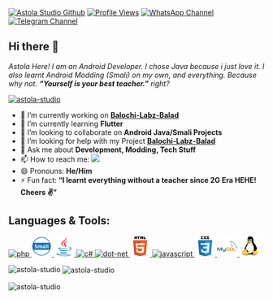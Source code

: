 [![Astola Studio Github](https://img.shields.io/badge/Astola%20Studio-Github-blue)](https://github.com/astola-studio) [![Profile Views](https://komarev.com/ghpvc/?username=astola-studio)](https://github.com/astola-studio) [![WhatsApp Channel](https://img.shields.io/badge/WhatsApp-5K-blue)](https://whatsapp.com/channel/0029VaA9hJGD38CKpIQk8W32) [![Telegram Channel](https://img.shields.io/badge/Telegram-13K-blue)](https://t.me/Astola_Studio)
## Hi there 👋
_Astola Here! I am an Android Developer. I chose Java because i just love it. I also learnt Android Modding (Smali) on my own, and everything. Because why not. **“Yourself is your best teacher.”** right?_

<p align="left"> <a href="https://github.com/astola-studio/github-profile-trophy"><img src="https://github-profile-trophy.vercel.app/?username=astola-studio&theme=blue-green" alt="astola-studio" /></a> </p>

- 🔭 I’m currently working on [**Balochi-Labz-Balad**](https://github.com/astola-studio/Balochi-Labz-Balad)
- 🌱 I’m currently learning **Flutter**
- 👯 I’m looking to collaborate on **Android Java/Smali Projects**
- 🤔 I’m looking for help with my Project [**Balochi-Labz-Balad**](https://github.com/astola-studio/Balochi-Labz-Balad)
- 💬 Ask me about **Development, Modding, Tech Stuff**
- 📫 How to reach me: <a href="https://whatsapp.com/channel/0029VaA9hJGD38CKpIQk8W32"><img src="https://img.shields.io/badge/WhatsApp-25D366?style=flat-square&logo=whatsapp&logoColor=white"></img></a>
- 😄 Pronouns: **He/Him**
- ⚡ Fun fact: **“I learnt everything without a teacher since 2G Era HEHE! Cheers ✌️”**

## Languages & Tools:
<p align="left"> <a href="https://www.php.net/" target="_blank" rel="noreferrer"> <img src="https://upload.wikimedia.org/wikipedia/commons/thumb/2/27/PHP-logo.svg/242px-PHP-logo.svg.png" alt="php" height="40"/> </a> <a href="https://github.com/JesusFreke/smali" target="_blank" rel="noreferrer"> <img src="img/smali.png" alt="smali" width="40" height="40"/> </a> <a href="https://www.java.com" target="_blank" rel="noreferrer"> <img src="https://raw.githubusercontent.com/devicons/devicon/master/icons/java/java-original.svg" alt="java" width="40" height="40"/> </a> <a href="https://docs.microsoft.com/dotnet/csharp/" target="_blank" rel="noreferrer"> <img src="https://upload.wikimedia.org/wikipedia/commons/thumb/d/d2/C_Sharp_Logo_2023.svg/256px-C_Sharp_Logo_2023.svg.png" alt="c#" width="40" height="40"/> </a> <a href="https://github.com/dotnet/core" target="_blank" rel="noreferrer"> <img src="https://upload.wikimedia.org/wikipedia/commons/thumb/7/7d/Microsoft_.NET_logo.svg/300px-Microsoft_.NET_logo.svg.png" alt="dot-net" width="40" height="40"/> </a> <a href="https://www.w3.org/html/" target="_blank" rel="noreferrer"> <img src="https://raw.githubusercontent.com/devicons/devicon/master/icons/html5/html5-original-wordmark.svg" alt="html5" width="40" height="40"/> </a> <a href="https://docs.microsoft.com/dotnet/csharp/" target="_blank" rel="noreferrer"> <img src="https://upload.wikimedia.org/wikipedia/commons/thumb/6/6a/JavaScript-logo.png/240px-JavaScript-logo.png" alt="javascript" width="40" height="40"/> </a> <a href="https://www.w3schools.com/css/" target="_blank" rel="noreferrer"> <img src="https://raw.githubusercontent.com/devicons/devicon/master/icons/css3/css3-original-wordmark.svg" alt="css3" width="40" height="40"/> </a> <a href="https://www.mysql.com/" target="_blank" rel="noreferrer"> <img src="https://raw.githubusercontent.com/devicons/devicon/master/icons/mysql/mysql-original-wordmark.svg" alt="mysql" width="40" height="40"/> </a> <a href="https://www.linux.org/" target="_blank" rel="noreferrer"> <img src="https://raw.githubusercontent.com/devicons/devicon/master/icons/linux/linux-original.svg" alt="linux" width="40" height="40"/> </a> <!--a href="https://www.python.org" target="_blank" rel="noreferrer"> <img src="https://raw.githubusercontent.com/devicons/devicon/master/icons/python/python-original.svg" alt="python" width="40" height="40"/> </a--> </p>

<p><img align="left" src="https://github-readme-stats.vercel.app/api/top-langs?username=astola-studio&show_icons=true&locale=en&layout=compact&theme=blue-green" alt="astola-studio" /></p>

<p>&nbsp;<img align="center" src="https://github-readme-stats.vercel.app/api?username=astola-studio&show_icons=true&locale=en&theme=blue-green" alt="astola-studio" /></p>

<p><img align="center" src="https://github-readme-streak-stats.herokuapp.com/?user=astola-studio&theme=blue-green" alt="astola-studio" /></p>
